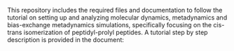 This repository includes the required files and documentation to follow the tutorial on setting up and analyzing molecular dynamics, metadynamics and bias-exchange metadynamics simulations, specifically focusing on the cis-trans isomerization of peptidyl-prolyl peptides.
A tutorial step by step description is provided in the document:  
